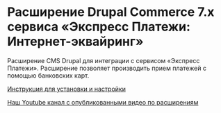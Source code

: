 ﻿# Расширение Drupal Commerce 7.x  сервиса «Экспресс Платежи: Интернет-эквайринг»
Расширение CMS Drupal для интеграции с сервисом «Экспресс Платежи». Расширение позволяет производить прием платежей с помощью банковских карт.

<a href="https://express-pay.by/extensions/drupal-commerce-7-x/acquiring">Инструкция для установки и настройки</a>
 
<a href="https://www.youtube.com/c/express-pay-by">Наш Youtube канал с опубликованными видео по расширениям</a>
